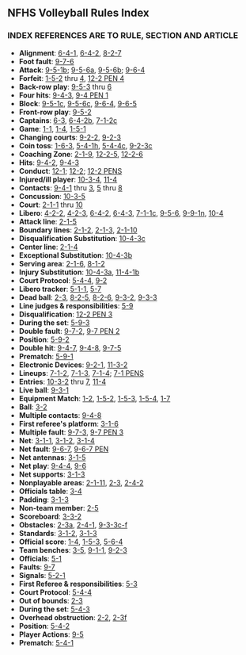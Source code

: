 <!-- Section: NFHS Volleyball Rules Index -->

## NFHS Volleyball Rules Index

### INDEX REFERENCES ARE TO RULE, SECTION AND ARTICLE

- **Alignment**: [6-4-1](#rule-6-4-1), [6-4-2](#rule-6-4-2), [8-2-7](#rule-8-2-7)
- **Foot fault**: [9-7-6](#rule-9-7-6)
- **Attack**: [9-5-1b](#rule-9-5-1b); [9-5-6a](#rule-9-5-6a), [9-5-6b](#rule-9-5-6b); [9-6-4](#rule-9-6-4)
- **Forfeit**: [1-5-2](#rule-1-5-2) thru [4](#rule-1-5-4), [12-2 PEN 4](#rule-12-2-pen-4)
- **Back-row play**: [9-5-3](#rule-9-5-3) thru [6](#rule-9-5-6)
- **Four hits**: [9-4-3](#rule-9-4-3), [9-4 PEN 1](#rule-9-4-pen-1)
- **Block**: [9-5-1c](#rule-9-5-1c), [9-5-6c](#rule-9-5-6c), [9-6-4](#rule-9-6-4), [9-6-5](#rule-9-6-5)
- **Front-row play**: [9-5-2](#rule-9-5-2)
- **Captains**: [6-3](#rule-6-3), [6-4-2b](#rule-6-4-2b), [7-1-2c](#rule-7-1-2c)
- **Game**: [1-1](#rule-1-1), [1-4](#rule-1-4), [1-5-1](#rule-1-5-1)
- **Changing courts**: [9-2-2](#rule-9-2-2), [9-2-3](#rule-9-2-3)
- **Coin toss**: [1-6-3](#rule-1-6-3), [5-4-1h](#rule-5-4-1h), [5-4-4c](#rule-5-4-4c), [9-2-3c](#rule-9-2-3c)
- **Coaching Zone**: [2-1-9](#rule-2-1-9), [12-2-5](#rule-12-2-5), [12-2-6](#rule-12-2-6)
- **Hits**: [9-4-2](#rule-9-4-2), [9-4-3](#rule-9-4-3)
- **Conduct**: [12-1](#rule-12-1); [12-2](#rule-12-2); [12-2 PENS](#rule-12-2-pens)
- **Injured/ill player**: [10-3-4](#rule-10-3-4), [11-4](#rule-11-4)
- **Contacts**: [9-4-1](#rule-9-4-1) thru [3](#rule-9-4-3), [5](#rule-9-4-5) thru [8](#rule-9-4-8)
- **Concussion**: [10-3-5](#rule-10-3-5)
- **Court**: [2-1-1](#rule-2-1-1) thru [10](#rule-2-1-10)
- **Libero**: [4-2-2](#rule-4-2-2), [4-2-3](#rule-4-2-3), [6-4-2](#rule-6-4-2), [6-4-3](#rule-6-4-3), [7-1-1c](#rule-7-1-1c), [9-5-6](#rule-9-5-6), [9-9-1n](#rule-9-9-1n), [10-4](#rule-10-4)
- **Attack line**: [2-1-5](#rule-2-1-5)
- **Boundary lines**: [2-1-2](#rule-2-1-2), [2-1-3](#rule-2-1-3), [2-1-10](#rule-2-1-10)
- **Disqualification Substitution**: [10-4-3c](#rule-10-4-3c)
- **Center line**: [2-1-4](#rule-2-1-4)
- **Exceptional Substitution**: [10-4-3b](#rule-10-4-3b)
- **Serving area**: [2-1-6](#rule-2-1-6), [8-1-2](#rule-8-1-2)
- **Injury Substitution**: [10-4-3a](#rule-10-4-3a), [11-4-1b](#rule-11-4-1b)
- **Court Protocol**: [5-4-4](#rule-5-4-4), [9-2](#rule-9-2)
- **Libero tracker**: [5-1-1](#rule-5-1-1), [5-7](#rule-5-7)
- **Dead ball**: [2-3](#rule-2-3), [8-2-5](#rule-8-2-5), [8-2-6](#rule-8-2-6), [9-3-2](#rule-9-3-2), [9-3-3](#rule-9-3-3)
- **Line judges & responsibilities**: [5-9](#rule-5-9)
- **Disqualification**: [12-2 PEN 3](#rule-12-2-pen-3)
- **During the set**: [5-9-3](#rule-5-9-3)
- **Double fault**: [9-7-2](#rule-9-7-2), [9-7 PEN 2](#rule-9-7-pen-2)
- **Position**: [5-9-2](#rule-5-9-2)
- **Double hit**: [9-4-7](#rule-9-4-7), [9-4-8](#rule-9-4-8), [9-7-5](#rule-9-7-5)
- **Prematch**: [5-9-1](#rule-5-9-1)
- **Electronic Devices**: [9-2-1](#rule-9-2-1), [11-3-2](#rule-11-3-2)
- **Lineups**: [7-1-2](#rule-7-1-2), [7-1-3](#rule-7-1-3), [7-1-4](#rule-7-1-4); [7-1 PENS](#rule-7-1-pens)
- **Entries**: [10-3-2](#rule-10-3-2) thru [7](#rule-10-3-7), [11-4](#rule-11-4)
- **Live ball**: [9-3-1](#rule-9-3-1)
- **Equipment Match**: [1-2](#rule-1-2), [1-5-2](#rule-1-5-2), [1-5-3](#rule-1-5-3), [1-5-4](#rule-1-5-4), [1-7](#rule-1-7)
- **Ball**: [3-2](#rule-3-2)
- **Multiple contacts**: [9-4-8](#rule-9-4-8)
- **First referee's platform**: [3-1-6](#rule-3-1-6)
- **Multiple fault**: [9-7-3](#rule-9-7-3), [9-7 PEN 3](#rule-9-7-pen-3)
- **Net**: [3-1-1](#rule-3-1-1), [3-1-2](#rule-3-1-2), [3-1-4](#rule-3-1-4)
- **Net fault**: [9-6-7](#rule-9-6-7), [9-6-7 PEN](#rule-9-6-7-pen)
- **Net antennas**: [3-1-5](#rule-3-1-5)
- **Net play**: [9-4-4](#rule-9-4-4), [9-6](#rule-9-6)
- **Net supports**: [3-1-3](#rule-3-1-3)
- **Nonplayable areas**: [2-1-11](#rule-2-1-11), [2-3](#rule-2-3), [2-4-2](#rule-2-4-2)
- **Officials table**: [3-4](#rule-3-4)
- **Padding**: [3-1-3](#rule-3-1-3)
- **Non-team member**: [2-5](#rule-2-5)
- **Scoreboard**: [3-3-2](#rule-3-3-2)
- **Obstacles**: [2-3a](#rule-2-3a), [2-4-1](#rule-2-4-1), [9-3-3c-f](#rule-9-3-3c-f)
- **Standards**: [3-1-2](#rule-3-1-2), [3-1-3](#rule-3-1-3)
- **Official score**: [1-4](#rule-1-4), [1-5-3](#rule-1-5-3), [5-6-4](#rule-5-6-4)
- **Team benches**: [3-5](#rule-3-5), [9-1-1](#rule-9-1-1), [9-2-3](#rule-9-2-3)
- **Officials**: [5-1](#rule-5-1)
- **Faults**: [9-7](#rule-9-7)
- **Signals**: [5-2-1](#rule-5-2-1)
- **First Referee & responsibilities**: [5-3](#rule-5-3)
- **Court Protocol**: [5-4-4](#rule-5-4-4)
- **Out of bounds**: [2-3](#rule-2-3)
- **During the set**: [5-4-3](#rule-5-4-3)
- **Overhead obstruction**: [2-2](#rule-2-2), [2-3f](#rule-2-3f)
- **Position**: [5-4-2](#rule-5-4-2)
- **Player Actions**: [9-5](#rule-9-5)
- **Prematch**: [5-4-1](#rule-5-4-1)
